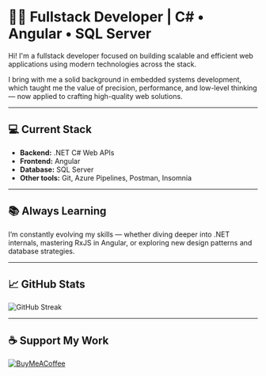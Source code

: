 # 👨‍💻 Fullstack Developer | C# • Angular • SQL Server

Hi! I'm a fullstack developer focused on building scalable and efficient web applications using modern technologies across the stack.

I bring with me a solid background in embedded systems development, which taught me the value of precision, performance, and low-level thinking — now applied to crafting high-quality web solutions.

---

## 💻 Current Stack

- **Backend:** .NET C# Web APIs  
- **Frontend:** Angular  
- **Database:** SQL Server  
- **Other tools:** Git, Azure Pipelines, Postman, Insomnia

---

## 📚 Always Learning

I’m constantly evolving my skills — whether diving deeper into .NET internals, mastering RxJS in Angular, or exploring new design patterns and database strategies.

---

## 📈 GitHub Stats

![GitHub Streak](https://github-readme-streak-stats.herokuapp.com/?user=brskt-dev&theme=highcontrast&hide_border=true)

---

## ☕ Support My Work

[![BuyMeACoffee](https://img.shields.io/badge/Buy%20Me%20a%20Coffee-ffdd00?style=for-the-badge&logo=buy-me-a-coffee&logoColor=black)](https://buymeacoffee.com/brsktdev)

<!-- Created with ❤️ and GPRM (https://gprm.itsvg.in) -->
